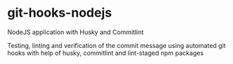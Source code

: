 # git-hooks-nodejs
NodeJS application with Husky and Commitlint

Testing, linting and verification of the commit message using automated git hooks with help of husky, commitlint and lint-staged npm packages
